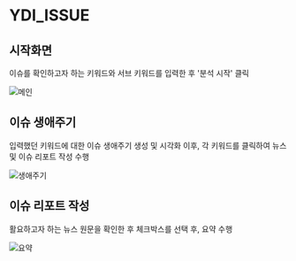 # YDI_ISSUE

## 시작화면
이슈를 확인하고자 하는 키워드와 서브 키워드를 입력한 후 '분석 시작' 클릭

![메인](https://github.com/user-attachments/assets/0c6d8e54-d2f6-4ce3-b51d-41e45e02d6c2)

## 이슈 생애주기
입력했던 키워드에 대한 이슈 생애주기 생성 및 시각화
이후, 각 키워드를 클릭하여 뉴스 및 이슈 리포트 작성 수행

![생애주기](https://github.com/user-attachments/assets/095cebf9-b6f9-4920-9806-1bc6b68d359b)

## 이슈 리포트 작성
활요하고자 하는 뉴스 원문을 확인한 후 체크박스를 선택 후, 요약 수행

![요약](https://github.com/user-attachments/assets/564cf517-12e2-432c-bc1f-5d2b969ce01e)

